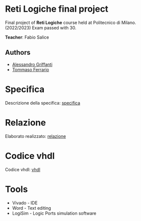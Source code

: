 # Reti Logiche final project

Final project of **Reti Logiche** course held
at Politecnico di Milano. (2022/2023) 
Exam passed with 30.

**Teacher**: Fabio Salice


## Authors
* [Alessandro Griffanti](https://github.com/AlessandroGriffanti)
* [Tommaso Ferrario ](https://github.com/tommi00)

# Specifica
Descrizione della specifica: [specifica](https://github.com/tommi00/project_reti_logiche/blob/main/PFRL_Specifica_22_23.pdf)

# Relazione
Elaborato realizzato: [relazione](https://github.com/tommi00/project_reti_logiche/blob/main/report.pdf)

# Codice vhdl
Codice vhdl: [vhdl](https://github.com/tommi00/project_reti_logiche/blob/main/project_reti_logiche.srcs/sources_1/new/10680747_10656892.vhd)

# Tools
* Vivado - IDE
* Word - Text editing
* LogiSim - Logic Ports simulation software
